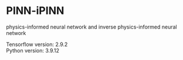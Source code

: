 # PINN-iPINN
physics-informed neural network and inverse physics-informed neural network

Tensorflow version: 2.9.2\
Python version: 3.9.12
